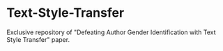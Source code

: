 # Text-Style-Transfer
Exclusive repository of "Defeating Author Gender Identification with Text Style Transfer" paper.
